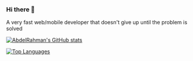 ### Hi there 👋
A very fast web/mobile developer that doesn't give up until the problem is solved

[![AbdelRahman's GitHub stats](https://github-readme-stats.vercel.app/api?username=ad3ldev&show_icons=true&count_private=true)](https://github.com/anuraghazra/github-readme-stats)

[![Top Languages](https://github-readme-stats.vercel.app/api/top-langs/?username=ad3ldev&langs_count=6&layout=compact)](https://github.com/anuraghazra/github-readme-stats)

<!--
**ad3ldev/ad3ldev** is a ✨ _special_ ✨ repository because its `README.md` (this file) appears on your GitHub profile.

Here are some ideas to get you started:

- 🔭 I’m currently working on ...
- 🌱 I’m currently learning ...
- 👯 I’m looking to collaborate on ...
- 🤔 I’m looking for help with ...
- 💬 Ask me about ...
- 📫 How to reach me: ...
- 😄 Pronouns: ...
- ⚡ Fun fact: ...
-->
